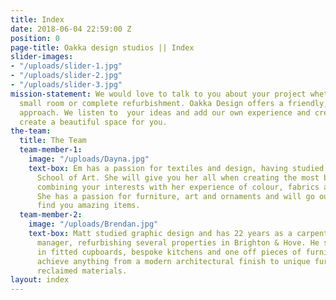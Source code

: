 ```yaml
---
title: Index
date: 2018-06-04 22:59:00 Z
position: 0
page-title: Oakka design studios || Index
slider-images:
- "/uploads/slider-1.jpg"
- "/uploads/slider-2.jpg"
- "/uploads/slider-3.jpg"
mission-statement: We would love to talk to you about your project whether it be a
  small room or complete refurbishment. Oakka Design offers a friendly, down to earth
  approach. We listen to  your ideas and add our own experience and creativity to
  create a beautiful space for you.
the-team:
  title: The Team
  team-member-1:
    image: "/uploads/Dayna.jpg"
    text-box: Em has a passion for textiles and design, having studied at Chelsea
      School of Art. She will give you her all when creating the most beautiful space,
      combining your interests with her experience of colour, fabrics and design.
      She has a passion for furniture, art and ornaments and will go out her way to
      find you amazing items.
  team-member-2:
    image: "/uploads/Brendan.jpg"
    text-box: Matt studied graphic design and has 22 years as a carpenter and project
      manager, refurbishing several properties in Brighton & Hove. He specialises
      in fitted cupboards, bespoke kitchens and one off pieces of furniture. He can
      achieve anything from a modern architectural finish to unique furniture from
      reclaimed materials.
layout: index
---
```


